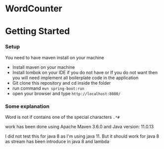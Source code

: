 # WordCounter
# Getting Started

### Setup
You need to have maven install on your machine

* Install maven on your machine
* Install lombok on your IDE if you do not have or If you do not want then you will need implement all boilerplate code in the application
* Git clone this repository and cd inside the folder
* run command `mvn spring-boot:run`
* open your browser and type `http://localhost:8080/`

### Some explanation
Word is not if contains one of the special characters `.*#`

work has been done using Apache Maven 3.6.0 and Java version: 11.0.13

I did not test this for java 8 as I'm using java 11. But it should work for java 8 as stream has been introduce in java 8 and lambda 
